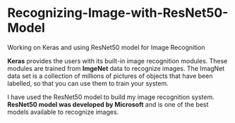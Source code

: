 # Recognizing-Image-with-ResNet50-Model
Working on Keras and using ResNet50 model for Image Recognition


**Keras** provides the users with its built-in image recognition modules. 
These modules are trained from **ImgeNet** data to recognize images. The ImagNet data set is a collection of millions of pictures of objects that have been labelled, so that you can use them to train your system.

I have used the ResNet50 model to build my image recognition system. **ResNet50 model was developed by Microsoft** and is one of the best models available to recognize images.
